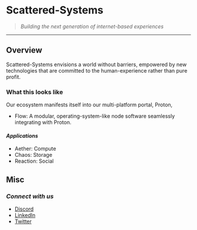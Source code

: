 # Scattered-Systems
> _Building the next generation of internet-based experiences_

***

## Overview

Scattered-Systems envisions a world without barriers, empowered by new technologies that are committed to the human-experience rather than pure profit.

### What this looks like

Our ecosystem manifests itself into our multi-platform portal, Proton,

- Flow: A modular, operating-system-like node software seamlessly integrating with Proton.

#### _Applications_

- Aether: Compute
- Chaos: Storage
- Reaction: Social

## Misc

### _Connect with us_

- [Discord](https://discord.gg/Mf6s7qrjmm)
- [LinkedIn](https://linkedin.com/company/scsys)
- [Twitter](https://twitter.com/scsys_eth)

